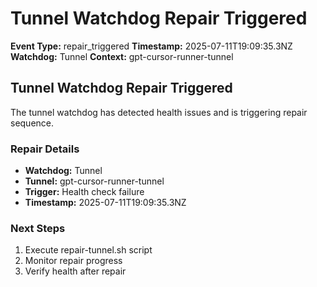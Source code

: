 # Tunnel Watchdog Repair Triggered

**Event Type:** repair_triggered
**Timestamp:** 2025-07-11T19:09:35.3NZ
**Watchdog:** Tunnel
**Context:** gpt-cursor-runner-tunnel


## Tunnel Watchdog Repair Triggered

The tunnel watchdog has detected health issues and is triggering repair sequence.

### Repair Details
- **Watchdog:** Tunnel
- **Tunnel:** gpt-cursor-runner-tunnel
- **Trigger:** Health check failure
- **Timestamp:** 2025-07-11T19:09:35.3NZ

### Next Steps
1. Execute repair-tunnel.sh script
2. Monitor repair progress
3. Verify health after repair


